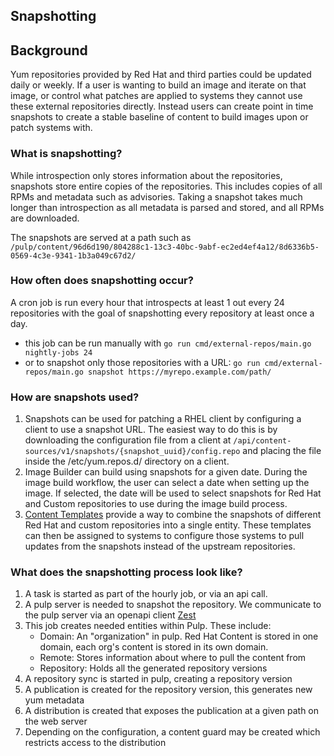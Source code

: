 ## Snapshotting

## Background

Yum repositories provided by Red Hat and third parties could be updated daily or weekly.  If a user is wanting to build an image and iterate on that image, or control what patches are applied to systems they cannot use these external repositories directly.  Instead users can create point in time snapshots to create a stable baseline of content to build images upon or patch systems with.

### What is snapshotting?

While introspection only stores information about the repositories, snapshots store entire copies of the repositories.  This includes copies of all RPMs and metadata such as advisories.  Taking a snapshot takes much longer than introspection as all metadata is parsed and stored, and all RPMs are downloaded.

The snapshots are served at a path such as  `/pulp/content/96d6d190/804288c1-13c3-40bc-9abf-ec2ed4ef4a12/8d6336b5-0569-4c3e-9341-1b3a049c67d2/`

### How often does snapshotting occur?

A cron job is run every hour that introspects at least 1 out every 24 repositories with the goal of snapshotting every repository at least once a day.

* this job can be run manually with `go run cmd/external-repos/main.go nightly-jobs 24`
* or to snapshot only those repositories with a URL: `go run cmd/external-repos/main.go snapshot https://myrepo.example.com/path/`

### How are snapshots used?

1. Snapshots can be used for patching a RHEL client by configuring a client to use a snapshot URL.  The easiest way to do this is by downloading the configuration file from a client at  `/api/content-sources/v1/snapshots/{snapshot_uuid}/config.repo` and placing the file inside the /etc/yum.repos.d/ directory on a client.
2. Image Builder can build using snapshots for a given date.  During the image build workflow, the user can select a date when setting up the image.  If selected, the date will be used to select snapshots for Red Hat and Custom repositories to use during the image build process.   
3. [Content Templates](/TODO/ADD/Link) provide a way to combine the snapshots of different Red Hat and custom repositories into a single entity.  These templates can then be assigned to systems to configure those systems to pull updates from the snapshots instead of the upstream repositories. 

### What does the snapshotting process look like?

1. A task is started as part of the hourly job, or via an api call.
2. A pulp server is needed to snapshot the repository.  We communicate to the pulp server via an openapi client [Zest](https://github.com/content-services/zest/)  
3. This job creates needed entities within Pulp.  These include:
   * Domain: An "organization" in pulp.  Red Hat Content is stored in one domain, each org's content is stored in its own domain.
   * Remote: Stores information about where to pull the content from
   * Repository:  Holds all the generated repository versions
4. A repository sync is started in pulp, creating a repository version
5. A publication is created for the repository version, this generates new yum metadata
6. A distribution is created that exposes the publication at a given path on the web server
7. Depending on the configuration, a content guard may be created which restricts access to the distribution

